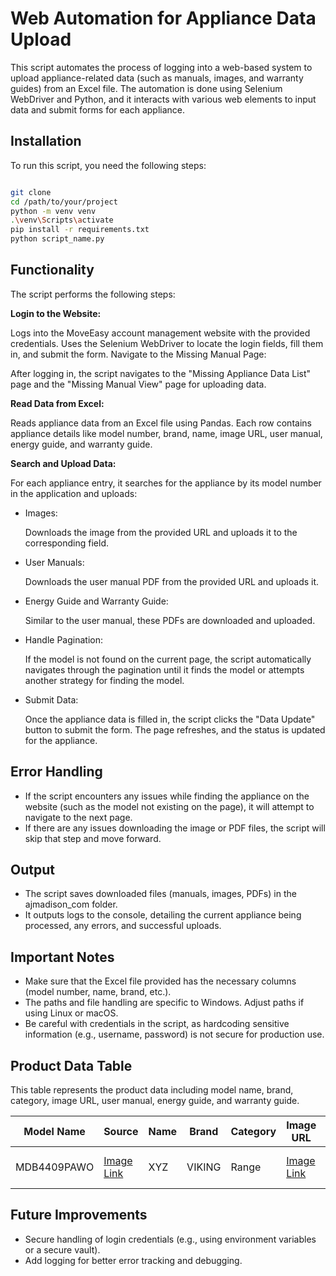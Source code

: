 # Web Automation for Appliance Data Upload

This script automates the process of logging into a web-based system to upload appliance-related data (such as manuals, images, and warranty guides) from an Excel file. The automation is done using Selenium WebDriver and Python, and it interacts with various web elements to input data and submit forms for each appliance.

## Installation

To run this script, you need the following steps:

```bash

git clone 
cd /path/to/your/project
python -m venv venv
.\venv\Scripts\activate
pip install -r requirements.txt
python script_name.py
```

## Functionality

The script performs the following steps:

**Login to the Website:**

Logs into the MoveEasy account management website with the provided credentials.
Uses the Selenium WebDriver to locate the login fields, fill them in, and submit the form.
Navigate to the Missing Manual Page:

After logging in, the script navigates to the "Missing Appliance Data List" page and the "Missing Manual View" page for uploading data.

**Read Data from Excel:**

Reads appliance data from an Excel file using Pandas. Each row contains appliance details like model number, brand, name, image URL, user manual, energy guide, and warranty guide.

**Search and Upload Data:**

For each appliance entry, it searches for the appliance by its model number in the application and uploads:

- Images:

    Downloads the image from the provided URL and uploads it to the corresponding field.

- User Manuals:

    Downloads the user manual PDF from the provided URL and uploads it.

- Energy Guide and Warranty Guide:

    Similar to the user manual, these PDFs are downloaded and uploaded.
- Handle Pagination:

    If the model is not found on the current page, the script automatically navigates through the pagination until it finds the model or attempts another strategy for finding the model.

- Submit Data:

    Once the appliance data is filled in, the script clicks the "Data Update" button to submit the form.
The page refreshes, and the status is updated for the appliance.

## Error Handling

- If the script encounters any issues while finding the appliance on the website (such as the model not existing on the page), it will attempt to navigate to the next page.
- If there are any issues downloading the image or PDF files, the script will skip that step and move forward.

## Output

- The script saves downloaded files (manuals, images, PDFs) in the ajmadison_com folder.
- It outputs logs to the console, detailing the current appliance being processed, any errors, and successful uploads.

## Important Notes

- Make sure that the Excel file provided has the necessary columns (model number, name, brand, etc.).
- The paths and file handling are specific to Windows. Adjust paths if using Linux or macOS.
- Be careful with credentials in the script, as hardcoding sensitive information (e.g., username, password) is not secure for production use.

## Product Data Table

This table represents the product data including model name, brand, category, image URL, user manual, energy guide, and warranty guide.

| **Model Name**   | **Source**  | **Name** | **Brand** | **Category** | **Image URL** | **User Manual** | **Energy Guide** | **Warranty Guide** |
|------------------|-------------|----------|-----------|--------------|---------------|-----------------|------------------|---------------------|
| MDB4409PAWO   | [Image Link](http://...)  | XYZ      | VIKING    | Range        | [Image Link](http://...)  | [User Manual Link](http://...) | [Energy Guide Link](http://...) | [Warranty Guide Link](http://...) |

## Future Improvements

- Secure handling of login credentials (e.g., using environment variables or a secure vault).
- Add logging for better error tracking and debugging.
